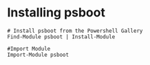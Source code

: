 # Installing psboot

    # Install psboot from the Powershell Gallery
    Find-Module psboot | Install-Module

    #Import Module
    Import-Module psboot
